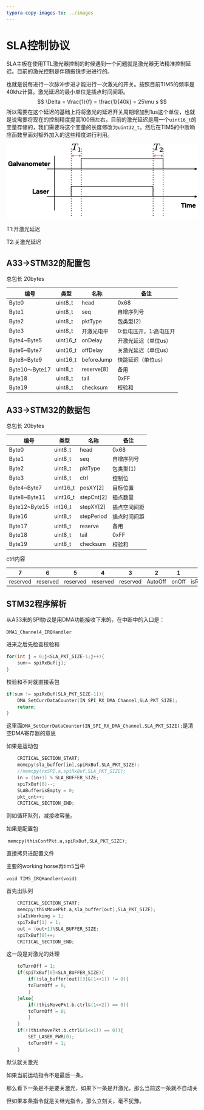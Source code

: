 ```yaml
---
typora-copy-images-to: ../images
---
```


# SLA控制协议

SLA主板在使用TTL激光器控制的时候遇到一个问题就是激光器无法精准控制延迟。目前的激光控制是伴随振镜步进进行的。

也就是说每进行一次脉冲步进才能进行一次激光的开关。按照目前TIM5的频率是40khz计算。激光延迟的最小单位是插点时间间距。
$$
\Delta = \frac{1}{f} = \frac{1}{40k} = 25\mu s
$$
所以需要在这个延迟的基础上将将激光的延迟开关周期增加到1us这个单位，也就是说需要将现在的控制精度提高100倍左右，目前的激光延迟是用一个`uint16_t`的变量存储的，我们需要将这个变量的长度修改为`uint32_t`。然后在TIM5的中断响应函数里面对额外加入的这些精度进行利用。

![0A02105D-9CE3-4C1A-B35D-DD67206748C6](../images/0A02105D-9CE3-4C1A-B35D-DD67206748C6.png)

T1:开激光延迟

T2:关激光延迟

## A33->STM32的配置包

总包长 20bytes

| 编号           | 类型     | 名称       | 备注                   |
| -------------- | -------- | ---------- | ---------------------- |
| Byte0          | uint8_t  | head       | 0x68                   |
| Byte1          | uint8_t  | seq        | 自增序列号             |
| Byte2          | uint8_t  | pktType    | 包类型(2)              |
| Byte3          | uint8_t  | 开激光电平 | 0:低电压开，1:高电压开 |
| Byte4~Byte5    | uint16_t | onDelay    | 开激光延迟（单位us）   |
| Byte6~Byte7    | uint16_t | offDelay   | 关激光延迟（单位us）   |
| Byte8~Byte9    | uint16_t | beforeJump | 快跳延迟（单位us）     |
| Byte10～Byte17 | uint8_t  | reserve[8] | 备用                   |
| Byte18         | uint8_t  | tail       | 0xFF                   |
| Byte19         | uint8_t  | checksum   | 校验和                 |

## A33->STM32的数据包

总包长 20bytes

| 编号          | 类型     | 名称       | 备注         |
| ------------- | -------- | ---------- | ------------ |
| Byte0         | uint8_t  | head       | 0x68         |
| Byte1         | uint8_t  | seq        | 自增序列号   |
| Byte2         | uint8_t  | pktType    | 包类型(1)    |
| Byte3         | uint8_t  | ctrl       | 控制位       |
| Byte4~Byte7   | uint16_t | posXY[2]   | 目标位置     |
| Byte8~Byte11  | uint16_t | stepCnt[2] | 插点数量     |
| Byte12~Byte15 | int16_t  | stepXY[2]  | 插点空间间距 |
| Byte16        | uint8_t  | stepPeriod | 插点时间间距 |
| Byte17        | uint8_t  | reserve    | 备用         |
| Byte18        | uint8_t  | tail       | 0xFF         |
| Byte19        | uint8_t  | checksum   | 校验和       |

ctrl内容

| 7        | 6        | 5        | 4        | 3        | 2       | 1     | 0       |
| -------- | -------- | -------- | -------- | -------- | ------- | ----- | ------- |
| reserved | reserved | reserved | reserved | reserved | AutoOff | onOff | isReset |

## STM32程序解析

从A33来的SPI协议是用DMA功能接收下来的，在中断中的入口是：

`DMA1_Channel4_IRQHandler`

进来之后先检查校验和

```c
for(int j = 0;j<SLA_PKT_SIZE-1;j++){
    sum+= spiRxBuf[j];
}
```
校验和不对就直接丢包

```c
if(sum != spiRxBuf[SLA_PKT_SIZE-1]){
    DMA_SetCurrDataCounter(IN_SPI_RX_DMA_Channel,SLA_PKT_SIZE);
    return;
}
```
这里面`DMA_SetCurrDataCounter(IN_SPI_RX_DMA_Channel,SLA_PKT_SIZE);`是清空DMA寄存器的意思

如果是运动包

```C
    CRITICAL_SECTION_START;
    memcpy(sla_buffer[in],spiRxBuf,SLA_PKT_SIZE);
    //memcpy(rxSPI.a,spiRxBuf,SLA_PKT_SIZE);
    in = (in+1) % SLA_BUFFER_SIZE;
    spiTxBuf[0]--;
    SLABufferisEmpty = 0;
    pkt_cnt++;
    CRITICAL_SECTION_END;
```
则如循环队列，减接收容量。

如果是配置包

​	    `memcpy(thisConfPkt.a,spiRxBuf,SLA_PKT_SIZE);`

直接拷贝进配置文件

主要的working horse再tim5当中

`void TIM5_IRQHandler(void)`

首先出队列

```C
	CRITICAL_SECTION_START;
	memcpy(thisMovePkt.a,sla_buffer[out],SLA_PKT_SIZE);
	slaIsWorking = 1;
	spiTxBuf[1] = 1;
	out = (out+1)%SLA_BUFFER_SIZE;
	spiTxBuf[0]++;
	CRITICAL_SECTION_END;
```
这一段是对激光的处理

```C
	toTurnOff = 1;
	if(spiTxBuf[0]<SLA_BUFFER_SIZE){ 
	    if((sla_buffer[out][3]&(1<<1)) != 0){ 
		toTurnOff = 0;
	    }
	}else{
	    if((thisMovePkt.b.ctrl&(1<<2)) == 0){ 
		toTurnOff = 0;
	    }
	}
	if(((thisMovePkt.b.ctrl&(1<<1)) == 0)){
	    SET_LASER_PWR(0);
	    toTurnOff = 1;
	}
```
默认就关激光

如果当前运动指令不是最后一条，

那么看下一条是不是要关激光，如果下一条是开激光，那么当前这一条就不自动关

但如果本条指令就是关继光指令，那么立刻关，毫不犹豫。
